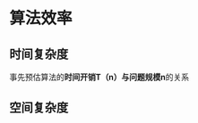 

# 算法效率
## 时间复杂度
事先预估算法的**时间开销T（n）**与**问题规模n**的关系
## 空间复杂度

<!--stackedit_data:
eyJoaXN0b3J5IjpbLTk4NjA1MTgyMV19
-->